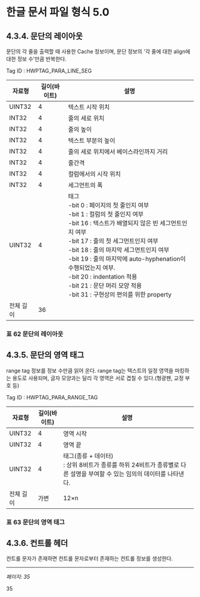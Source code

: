 # 한글 문서 파일 형식 5.0

## 4.3.4. 문단의 레이아웃

문단의 각 줄을 출력할 때 사용한 Cache 정보이며, 문단 정보의 '각 줄에 대한 align에 대한 정보 수'만큼 반복한다.

Tag ID : HWPTAG_PARA_LINE_SEG

| 자료형 | 길이(바이트) | 설명 |
|--------|------------|------|
| UINT32 | 4 | 텍스트 시작 위치 |
| INT32 | 4 | 줄의 세로 위치 |
| INT32 | 4 | 줄의 높이 |
| INT32 | 4 | 텍스트 부분의 높이 |
| INT32 | 4 | 줄의 세로 위치에서 베이스라인까지 거리 |
| INT32 | 4 | 줄간격 |
| INT32 | 4 | 컬럼에서의 시작 위치 |
| INT32 | 4 | 세그먼트의 폭 |
| UINT32 | 4 | 태그<br>-bit 0 : 페이지의 첫 줄인지 여부<br>-bit 1 : 컬럼의 첫 줄인지 여부<br>-bit 16 : 텍스트가 배열되지 않은 빈 세그먼트인지 여부<br>-bit 17 : 줄의 첫 세그먼트인지 여부<br>-bit 18 : 줄의 마지막 세그먼트인지 여부<br>-bit 19 : 줄의 마지막에 auto-hyphenation이 수행되었는지 여부.<br>-bit 20 : indentation 적용<br>-bit 21 : 문단 머리 모양 적용<br>-bit 31 : 구현상의 편의를 위한 property |
| 전체 길이 | 36 |  |

### 표 62 문단의 레이아웃

## 4.3.5. 문단의 영역 태그

range tag 정보를 정보 수만큼 읽어 온다. range tag는 텍스트의 일정 영역을 마킹하는 용도로 사용되며, 글자 모양과는 달리 각 영역은 서로 겹칠 수 있다.(형광펜, 교정 부호 등)

Tag ID : HWPTAG_PARA_RANGE_TAG

| 자료형 | 길이(바이트) | 설명 |
|--------|------------|------|
| UINT32 | 4 | 영역 시작 |
| UINT32 | 4 | 영역 끝 |
| UINT32 | 4 | 태그(종류 + 데이터)<br>: 상위 8비트가 종류를 하위 24비트가 종류별로 다른 설명을 부여할 수 있는 임의의 데이터를 나타낸다. |
| 전체 길이 | 가변 | 12×n |

### 표 63 문단의 영역 태그

## 4.3.6. 컨트롤 헤더

컨트롤 문자가 존재하면 컨트롤 문자로부터 존재하는 컨트롤 정보를 생성한다.

---
*페이지: 35*

35